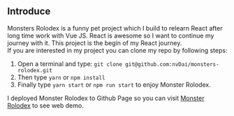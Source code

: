 ## Introduce

Monsters Rolodex is a funny pet project which I build to relearn React after long time work with Vue JS. React is awesome so I want to continue my journey with it. This project is the begin of my React journey.<br/>
If you are interested in my project you can clone my repo by following steps: <br/>
1. Open a terminal and type: `git clone git@github.com:nvDai/monsters-rolodex.git`
2. Then type `yarn` or `npm install`
3. Finally type `yarn start` or `npm run start` to enjoy Monster Rolodex.<br/>

I deployed Monster Rolodex to Github Page so you can visit [Monster Rolodex](https://nvdai.github.io/monsters-rolodex/) to see web demo.

